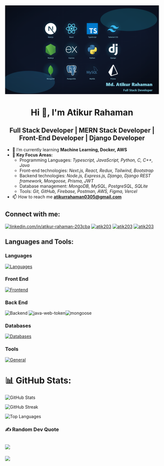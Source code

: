 ![Banner](images/github_banner.png)

<h1 align="center">Hi 👋, I'm Atikur Rahaman</h1>
<h2 align="center">Full Stack Developer | MERN Stack Developer | Front-End Developer | Django Developer </h2>

- 🌱 I’m currently learning **Machine Learning, Docker, AWS**
- 🔭 **Key Focus Areas:**
  - Programming Languages: _Typescript, JavaScript, Python, C, C++, Java_
  - Front-end technologies: _Next.js, React, Redux, Tailwind, Bootstrap_
  - Backend technologies: _Node.js, Express.js, Django, Django REST framework, Mongoose, Prisma, JWT_
  - Database management: _MongoDB, MySQL, PostgreSQL, SQLite_
  - Tools: _Git, GitHub, Firebase, Postman, AWS, Figma, Vercel_
- 📫 How to reach me **atikurrahaman0305@gmail.com**

<h2 align="left">Connect with me:</h2>
<p align="left">
<a href="https://www.linkedin.com/in/atikur-rahaman-203cba/" target="blank"><img align="center" src="https://raw.githubusercontent.com/rahuldkjain/github-profile-readme-generator/master/src/images/icons/Social/linked-in-alt.svg" alt="linkedin.com/in/atikur-rahaman-203cba" height="30" width="40" /></a>
<a href="https://www.codechef.com/users/atik203" target="blank"><img align="center" src="https://cdn.codechef.com/images/cc-logo.svg" alt="atik203" height="30" width="40" /></a>
<a href="https://codeforces.com/profile/Atikur_Rahaman" target="blank"><img align="center" src="https://raw.githubusercontent.com/rahuldkjain/github-profile-readme-generator/master/src/images/icons/Social/codeforces.svg" alt="atik203" height="30" width="40" /></a>
<a href="https://www.leetcode.com/atik203" target="blank"><img align="center" src="https://raw.githubusercontent.com/rahuldkjain/github-profile-readme-generator/master/src/images/icons/Social/leet-code.svg" alt="atik203" height="30" width="40" /></a>
</p>

<h2 align="left">Languages and Tools:</h2>
<p align="left">  
<h3 align="left">Languages</h3>

[![Languages](https://skillicons.dev/icons?i=ts,js,py,c,cpp,java)](https://skillicons.dev)

<!-- Frontend -->
<h3 align="left">Front End</h3>

[![Frontend](https://skillicons.dev/icons?i=nextjs,react,redux,tailwind,bootstrap,html,css)](https://skillicons.dev)

<!-- Backend -->
<h3 align="left">Back End</h3>

![Backend](https://skills.syvixor.com/api/icons?i=nodejs,expressjs,django,djangorestframework,prisma)
<img width="48" height="48" src="https://img.icons8.com/color/48/000000/java-web-token.png" alt="java-web-token"/><img width="48" height="48" src="https://img.icons8.com/color/48/mongoose.png" alt="mongoose"/>

<!-- Databases -->
<h3 align="left">Databases</h3>

[![Databases](https://skillicons.dev/icons?i=mongodb,mysql,postgres,sqlite)](https://skillicons.dev)

<!-- General -->
<h3 align="left">Tools</h3>

[![General](https://skillicons.dev/icons?i=aws,postman,git,figma,firebase,vscode,vite,vercel,npm,yarn)](https://skillicons.dev)

</p>

# 📊 GitHub Stats:

![GitHub Stats](https://github-readme-stats-rho-one-58.vercel.app/api?username=atik203&theme=radical&hide_border=false&count_private=true&hide=contribs&show_icons=true&include_all_commits=true)<br/>

![GitHub Streak](https://github-readme-streak-stats-card.vercel.app?user=Atik203&theme=radical)<br/>

![Top Languages](https://github-readme-stats-rho-one-58.vercel.app/api/top-langs/?username=atik203&theme=radical&layout=compact&langs_count=8&size_weight=0.2&count_weight=0.8)

### ✍️ Random Dev Quote

## ![](https://quotes-github-readme.vercel.app/api?type=horizontal&theme=radical)

[![](https://visitor-badge.laobi.icu/badge?page_id=atik203.visitor-badge)](https://visitcount.itsvg.in)
